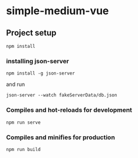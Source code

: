 # simple-medium-vue

## Project setup
```
npm install
```
### installing json-server
```
npm install -g json-server
```
and run
```
json-server --watch fakeServerData/db.json
```

### Compiles and hot-reloads for development
```
npm run serve
```

### Compiles and minifies for production
```
npm run build
```

###

